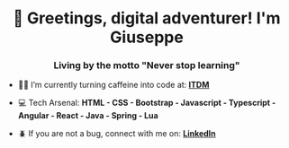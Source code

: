 <h1 align="center">👋 Greetings, digital adventurer! I'm Giuseppe</h1>
<h3 align="center">Living by the motto "Never stop learning"</h3>

- 👨‍💻 I’m currently turning caffeine into code at: **<a href="https://www.itdm.it/" target="_blank">ITDM</a>**

- 💻 Tech Arsenal: **HTML - CSS - Bootstrap - Javascript - Typescript - Angular - React - Java - Spring - Lua**

- 🪲 If you are not a bug, connect with me on: **<a href="https://www.linkedin.com/in/giusepperenzi/" target="_blank">LinkedIn</a>**
